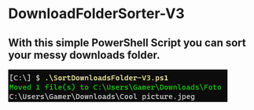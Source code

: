 # DownloadFolderSorter-V3

## With this simple PowerShell Script you can sort your messy downloads folder.

![Output](example.png)
